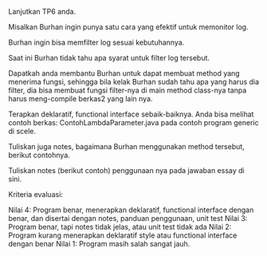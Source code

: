 Lanjutkan TP6 anda. 

Misalkan Burhan ingin punya satu cara yang efektif untuk memonitor log. 

Burhan ingin bisa memfilter log sesuai kebutuhannya. 

Saat ini Burhan tidak tahu apa syarat untuk filter log tersebut. 

Dapatkah anda membantu Burhan untuk dapat membuat method yang menerima fungsi, sehingga bila kelak Burhan sudah tahu apa yang harus dia filter, dia bisa membuat fungsi filter-nya di main method class-nya tanpa harus meng-compile berkas2 yang lain nya. 

Terapkan deklaratif, functional interface sebaik-baiknya. Anda bisa melihat contoh berkas: ContohLambdaParameter.java pada contoh program generic di scele.

Tuliskan juga notes, bagaimana Burhan menggunakan method tersebut, berikut contohnya. 

Tuliskan notes (berikut contoh) penggunaan nya pada jawaban essay di sini. 

Kriteria evaluasi:

Nilai 4: Program benar, menerapkan deklaratif, functional interface dengan benar, dan disertai dengan notes, panduan penggunaan, unit test
Nilai 3: Program benar, tapi notes tidak jelas, atau unit test tidak ada
Nilai 2: Program kurang menerapkan deklaratif style atau functional interface dengan benar
Nilai 1: Program masih salah sangat jauh. 
